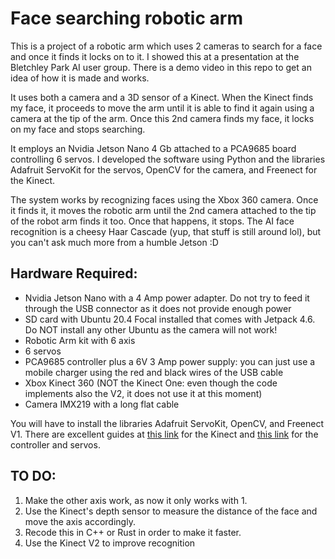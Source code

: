 # Face searching robotic arm

This is a project of a robotic arm which uses 2 cameras to search for a face and once it finds it locks on to it. I showed this at a presentation at the Bletchley Park AI user group. There is a demo video in this repo to get an idea of how it is made and works.

It uses both a camera and a 3D sensor of a Kinect. When the Kinect finds my face, it proceeds to move the arm until it is able to find it again using a camera at the tip of the arm. Once this 2nd camera finds my face, it locks on my face and stops searching.

It employs an Nvidia Jetson Nano 4 Gb attached to a PCA9685 board controlling 6 servos. I developed the software using Python and the libraries Adafruit ServoKit for the servos, OpenCV for the camera, and Freenect for the Kinect.

The system works by recognizing faces using the Xbox 360 camera. Once it finds it, it moves the robotic arm until the 2nd camera attached to the tip of the robot arm finds it too. Once that happens, it stops. The AI face recognition is a cheesy Haar Cascade (yup, that stuff is still around lol), but you can't ask much more from a humble Jetson :D

## Hardware Required:

- Nvidia Jetson Nano with a 4 Amp power adapter. Do not try to feed it through the USB connector as it does not provide enough power
- SD card with Ubuntu 20.4 Focal installed that comes with Jetpack 4.6. Do NOT install any other Ubuntu as the camera will not work!
- Robotic Arm kit with 6 axis
- 6 servos
- PCA9685 controller plus a 6V 3 Amp power supply: you can just use a mobile charger using the red and black wires of the USB cable
- Xbox Kinect 360 (NOT the Kinect One: even though the code implements also the V2, it does not use it at this moment)
- Camera IMX219 with a long flat cable

You will have to install the libraries Adafruit ServoKit, OpenCV, and Freenect V1. There are excellent guides at [this link](https://naman5.wordpress.com/2014/06/24/experimenting-with-kinect-using-opencv-python-and-open-kinect-libfreenect/) for the Kinect and [this link](https://github.com/AnbuKumar-maker/AI-on-Jetson-Nano/blob/master/Installing%20PCA9685%20Motor%20Driver%20in%20Jetson%20Nano) for the controller and servos.

## TO DO:

1. Make the other axis work, as now it only works with 1.
2. Use the Kinect's depth sensor to measure the distance of the face and move the axis accordingly.
3. Recode this in C++ or Rust in order to make it faster.
4. Use the Kinect V2 to improve recognition
